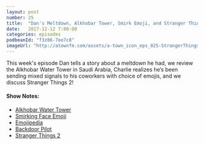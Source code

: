 ```yaml
---
layout: post
number: 25
title:  "Dan's Meltdown, Alkhobar Tower, Smirk Emoji, and Stranger Things 2"
date:   2017-12-12 7:00:00
categories: episodes
podbeanId: "f3z86-7ee7c8"
imageUrl: "http://atownfm.com/assets/a-town_icon_eps_025-StrangerThings2_01.jpg"
---
```


This week's episode Dan tells a story about a meltdown he had, we review the Alkhobar Water Tower in Saudi Arabia, Charlie realizes he’s been sending mixed signals to his coworkers with choice of emojis, and we discuss Stranger Things 2!

<!-- excerpt-end -->

#### Show Notes:
- [Alkhobar Water Tower](http://www.arabnews.com/saudi-arabia/news/855901)
- [Smirking Face Emoji](https://emojipedia.org/smirking-face/)
- [Emojipedia](https://emojipedia.org/)
- [Backdoor Pilot](https://en.wikipedia.org/wiki/Television_pilot#Backdoor_pilot)
- [Stranger Things 2](http://www.imdb.com/title/tt4574334/?ref_=ttep_ep_tt)